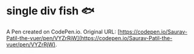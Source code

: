 # single div fish 🐟

A Pen created on CodePen.io. Original URL: [https://codepen.io/Saurav-Patil-the-vuer/pen/VYZrRjW](https://codepen.io/Saurav-Patil-the-vuer/pen/VYZrRjW).

